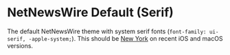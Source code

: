 # NetNewsWire Default (Serif)

The default NetNewsWire theme with system serif fonts (`font-family: ui-serif, -apple-system;`). This should be [New York](https://en.wikipedia.org/wiki/New_York_(2019_typeface)) on recent iOS and macOS versions.
